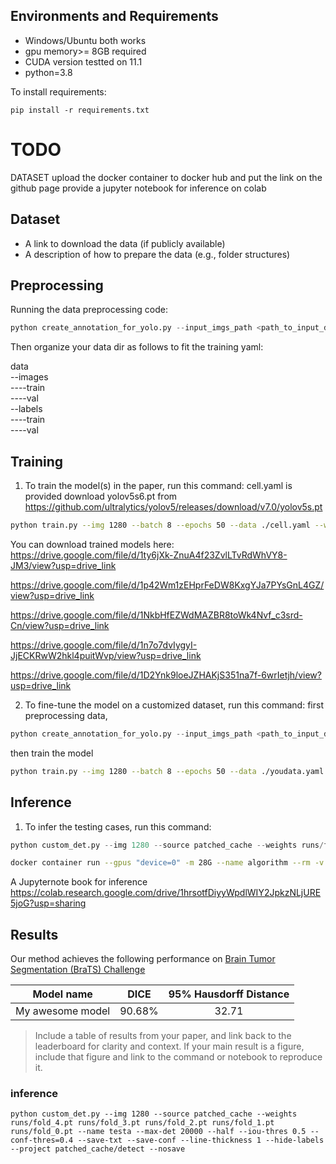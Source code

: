 ## Environments and Requirements

- Windows/Ubuntu both works
- gpu memory>= 8GB required
- CUDA version testted on 11.1
- python=3.8

To install requirements:

```setup
pip install -r requirements.txt
```
# TODO
DATASET
upload the docker container to docker hub and put the link on the github page
 provide a jupyter notebook for inference on colab

## Dataset 

- A link to download the data (if publicly available)
- A description of how to prepare the data (e.g., folder structures) 

## Preprocessing




Running the data preprocessing code:

```python
python create_annotation_for_yolo.py --input_imgs_path <path_to_input_data> --input_masks_path <path_to_input_data> --output_path <path_to_output_data>
```
Then organize your data dir as follows to fit the training yaml:

data \
--images \
----train \
----val \
--labels \
----train \
----val 

## Training

1. To train the model(s) in the paper, run this command:
cell.yaml is provided
download yolov5s6.pt from https://github.com/ultralytics/yolov5/releases/download/v7.0/yolov5s.pt
```bash
python train.py --img 1280 --batch 8 --epochs 50 --data ./cell.yaml --weights yolov5s6.pt --multi-scale --seed 42 --name fold_1
```

You can download trained models here:  
https://drive.google.com/file/d/1ty6jXk-ZnuA4f23ZvlLTvRdWhVY8-JM3/view?usp=drive_link

https://drive.google.com/file/d/1p42Wm1zEHprFeDW8KxgYJa7PYsGnL4GZ/view?usp=drive_link

https://drive.google.com/file/d/1NkbHfEZWdMAZBR8toWk4Nvf_c3srd-Cn/view?usp=drive_link

https://drive.google.com/file/d/1n7o7dvIygyI-JjECKRwW2hkl4puitWvp/view?usp=drive_link

https://drive.google.com/file/d/1D2Ynk9loeJZHAKjS351na7f-6wrIetjh/view?usp=drive_link


2. To fine-tune the model on a customized dataset, run this command:
first preprocessing data,
```python
python create_annotation_for_yolo.py --input_imgs_path <path_to_input_data> --input_masks_path <path_to_input_data> --output_path <path_to_output_data>
```
then train the model
```bash
python train.py --img 1280 --batch 8 --epochs 50 --data ./youdata.yaml --weights yolov5s6.pt --multi-scale --seed 42 --name your_run_name
```




## Inference  

1. To infer the testing cases, run this command:

```python
python custom_det.py --img 1280 --source patched_cache --weights runs/fold_4.pt runs/fold_3.pt runs/fold_2.pt runs/fold_1.pt runs/fold_0.pt --name testa --max-det 20000 --half --iou-thres 0.5 --conf-thres=0.4 --save-txt --save-conf --line-thickness 1 --hide-labels --project patched_cache/detect --nosave
```


```bash
docker container run --gpus "device=0" -m 28G --name algorithm --rm -v $PWD/CellSeg_Test/:/workspace/inputs/ -v $PWD/algorithm_results/:/workspace/outputs/ algorithm:latest /bin/bash -c "sh predict.sh"
```

A Jupyternote book for inference
https://colab.research.google.com/drive/1hrsotfDiyyWpdlWIY2JpkzNLjURE5joG?usp=sharing
## Results

Our method achieves the following performance on [Brain Tumor Segmentation (BraTS) Challenge](https://www.med.upenn.edu/cbica/brats2020/)

| Model name       |  DICE  | 95% Hausdorff Distance |
| ---------------- | :----: | :--------------------: |
| My awesome model | 90.68% |         32.71          |

>Include a table of results from your paper, and link back to the leaderboard for clarity and context. If your main result is a figure, include that figure and link to the command or notebook to reproduce it. 





### inference

```
python custom_det.py --img 1280 --source patched_cache --weights runs/fold_4.pt runs/fold_3.pt runs/fold_2.pt runs/fold_1.pt runs/fold_0.pt --name testa --max-det 20000 --half --iou-thres 0.5 --conf-thres=0.4 --save-txt --save-conf --line-thickness 1 --hide-labels --project patched_cache/detect --nosave
```
